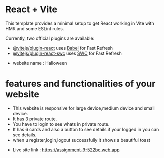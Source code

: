 # React + Vite

This template provides a minimal setup to get React working in Vite with HMR and some ESLint rules.

Currently, two official plugins are available:

- [@vitejs/plugin-react](https://github.com/vitejs/vite-plugin-react/blob/main/packages/plugin-react/README.md) uses [Babel](https://babeljs.io/) for Fast Refresh
- [@vitejs/plugin-react-swc](https://github.com/vitejs/vite-plugin-react-swc) uses [SWC](https://swc.rs/) for Fast Refresh

+ website name : Halloween 

# features and functionalities of your website

* This website is responsive for large device,medium device and small device.
* It has 3 private route.
* You have to login to see whats in private route.
* It has 6 cards and also a button to see details.if your logged in you can see details.
* when u register,login,logout  successfully it shows a beautiful toast

+ Live site link : https://assignment-9-522bc.web.app
